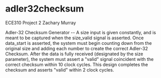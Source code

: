 # adler32checksum

ECE310 Project 2
Zachary Murray

Adler-32 Checksum Generator -- A size input is given constantly, and is
meant to be captured when the size_valid signal is asserted. Once
data_start is asserted, the system must begin counting down from the
original size and adding each number to create the correct Adler-32
Checksum. After the data is fully received (designated by the size parameter),
the system must assert a "valid" signal coincident with the correct
checksum within 10 clock cycles. This design completes the checksum and
asserts "valid" within 2 clock cycles.
